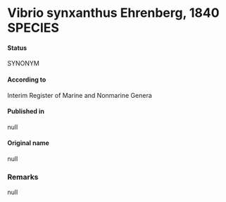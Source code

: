 Vibrio synxanthus Ehrenberg, 1840 SPECIES
=======

#### Status
SYNONYM

#### According to
Interim Register of Marine and Nonmarine Genera

#### Published in
null

#### Original name
null

### Remarks
null
